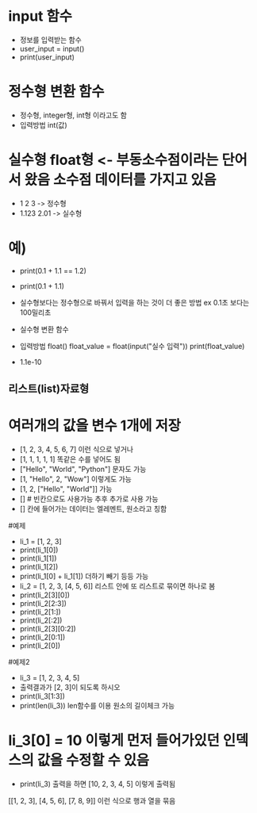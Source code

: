 # input 함수
- 정보를 입력받는 함수
- user_input = input()
- print(user_input)

# 정수형 변환 함수
- 정수형, integer형, int형 이라고도 함
- 입력방법 int(값)

# 실수형 float형 <- 부동소수점이라는 단어서 왔음 소수점 데이터를 가지고 있음
- 1 2 3 -> 정수형
- 1.123 2.01 -> 실수형

# 예)
- print(0.1 + 1.1 == 1.2)
- print(0.1 + 1.1)

- 실수형보다는 정수형으로 바꿔서 입력을 하는 것이 더 좋은 방법 ex 0.1초 보다는 100밀리초
- 실수형 변환 함수
- 입력방법 float()
float_value = float(input("실수 입력"))
print(float_value)

- 1.1e-10

## 리스트(list)자료형
# 여러개의 값을 변수 1개에 저장
- [1, 2, 3, 4, 5, 6, 7]  이런 식으로 넣거나
- [1, 1, 1, 1, 1]  똑같은 수를 넣어도 됨
- ["Hello", "World", "Python"]  문자도 가능
- [1, "Hello", 2, "Wow"]  이렇게도 가능
- [1, 2, ["Hello", "World"]]  가능
- [] # 빈칸으로도 사용가능 추후 추가로 사용 가능
- [] 칸에 들어가는 데이터는 엘레멘트, 원소라고 칭함

#예제
- li_1 = [1, 2, 3] 
- print(li_1[0])
- print(li_1[1])
- print(li_1[2])
- print(li_1[0] + li_1[1]) 더하기 빼기 등등 가능
- li_2 = [1, 2, 3, [4, 5, 6]] 리스트 안에 또 리스트로 묶이면 하나로 봄
- print(li_2[3][0])
- print(li_2[2:3])
- print(li_2[1:])
- print(li_2[:2])
- print(li_2[3][0:2])
- print(li_2[0:1])
- print(li_2[0])

#예제2
- li_3 = [1, 2, 3, 4, 5]
- 출력결과가 [2, 3]이 되도록 하시오
- print(li_3[1:3])
- print(len(li_3)) len함수를 이용 원소의 길이체크 가능

# li_3[0] = 10 이렇게 먼저 들어가있던 인덱스의 값을 수정할 수 있음
- print(li_3)
 출력을 하면 [10, 2, 3, 4, 5] 이렇게 출력됨

 [[1, 2, 3],
  [4, 5, 6],
  [7, 8, 9]] 이런 식으로 행과 열을 묶음
